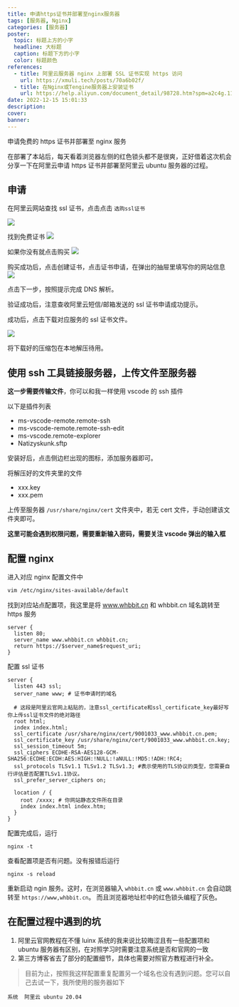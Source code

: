 ```yaml
---
title: 申请https证书并部署至nginx服务器
tags: [服务器, Nginx]
categories: [服务器]
poster:
  topic: 标题上方的小字
  headline: 大标题
  caption: 标题下方的小字
  color: 标题颜色
references:
  - title: 阿里云服务器 nginx 上部署 SSL 证书实现 https 访问
    url: https://xmuli.tech/posts/70a6b02f/
  - title: 在Nginx或Tengine服务器上安装证书
    url: https://help.aliyun.com/document_detail/98728.htm?spm=a2c4g.11186623.0.0.22fc4af0YHDew5
date: 2022-12-15 15:01:33
description:
cover:
banner:
---
```


申请免费的 https 证书并部署至 nginx 服务

<!-- more -->

在部署了本站后，每天看着浏览器左侧的红色锁头都不是很爽，正好借着这次机会分享一下在阿里云申请 https 证书并部署至阿里云 ubuntu 服务器的过程。

## 申请

在阿里云网站查找 ssl 证书，点击点击 `选购ssl证书`

![](https://whbbit-blog.oss-cn-beijing.aliyuncs.com/202212151507911.png)

找到免费证书
![](https://whbbit-blog.oss-cn-beijing.aliyuncs.com/202212151509202.png)

如果你没有就点击购买
![](https://whbbit-blog.oss-cn-beijing.aliyuncs.com/202212151510721.png)

购买成功后，点击创建证书，点击证书申请，在弹出的抽屉里填写你的网站信息
![](https://whbbit-blog.oss-cn-beijing.aliyuncs.com/202212151513404.png)

点击下一步，按照提示完成 DNS 解析。

验证成功后，注意查收阿里云短信/邮箱发送的 ssl 证书申请成功提示。

成功后，点击下载对应服务的 ssl 证书文件。

![](https://whbbit-blog.oss-cn-beijing.aliyuncs.com/202212151516102.png)

将下载好的压缩包在本地解压待用。

## 使用 ssh 工具链接服务器，上传文件至服务器

**这一步需要传输文件**，你可以和我一样使用 vscode 的 ssh 插件

以下是插件列表

- ms-vscode-remote.remote-ssh
- ms-vscode-remote.remote-ssh-edit
- ms-vscode.remote-explorer
- Natizyskunk.sftp

安装好后，点击侧边栏出现的图标，添加服务器即可。

将解压好的文件夹里的文件

- xxx.key
- xxx.pem

上传至服务器 `/usr/share/nginx/cert` 文件夹中，若无 cert 文件，手动创建该文件夹即可。

**这里可能会遇到权限问题，需要重新输入密码，需要关注 vscode 弹出的输入框**

## 配置 nginx

进入对应 nginx 配置文件中

```bash
vim /etc/nginx/sites-available/default
```

找到对应站点配置项，我这里是将 www.whbbit.cn 和 whbbit.cn 域名跳转至 https 服务

```nginx
server {
  listen 80;
  server_name www.whbbit.cn whbbit.cn;
  return https://$server_name$request_uri;
}
```

配置 ssl 证书

```nginx
server {
  listen 443 ssl;
  server_name www; # 证书申请时的域名

  # 这段是阿里云官网上粘贴的，注意ssl_certificate和ssl_certificate_key最好写你上传ssl证书文件的绝对路径
  root html;
  index index.html;
  ssl_certificate /usr/share/nginx/cert/9001033_www.whbbit.cn.pem;
  ssl_certificate_key /usr/share/nginx/cert/9001033_www.whbbit.cn.key;
  ssl_session_timeout 5m;
  ssl_ciphers ECDHE-RSA-AES128-GCM-SHA256:ECDHE:ECDH:AES:HIGH:!NULL:!aNULL:!MD5:!ADH:!RC4;
  ssl_protocols TLSv1.1 TLSv1.2 TLSv1.3; #表示使用的TLS协议的类型，您需要自行评估是否配置TLSv1.1协议。
  ssl_prefer_server_ciphers on;

  location / {
    root /xxxx; # 你网站静态文件所在目录
    index index.html index.htm;
  }
}
```

配置完成后，运行

```
nginx -t
```

查看配置项是否有问题。没有报错后运行

```
nginx -s reload
```

重新启动 ngin 服务。这时，在浏览器输入 `whbbit.cn` 或 `www.whbbit.cn` 会自动跳转至 `https://www,whbbit.cn`。 而且浏览器地址栏中的红色锁头编程了灰色。

## 在配置过程中遇到的坑

1. 阿里云官网教程在不懂 luinx 系统的我来说比较晦涩且有一些配置项和 ubuntu 服务器有区别，在对照学习时需要注意系统是否和官网的一致
2. 第三方博客省去了部分的配置细节，具体也需要对照官方教程进行补全。

> 目前为止，按照我这样配置重复配置另一个域名也没有遇到问题。您可以自己去试一下，我所使用的服务器如下

```
系统  阿里云 ubuntu 20.04
```
